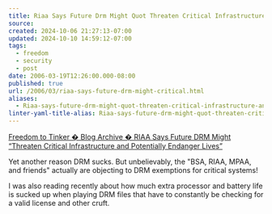 ```yaml
---
title: Riaa Says Future Drm Might Quot Threaten Critical Infrastructure And Potentially Endanger Lives Quot-
source: 
created: 2024-10-06 21:27:13-07:00
updated: 2024-10-10 14:59:12-07:00
tags:
  - freedom
  - security
  - post
date: 2006-03-19T12:26:00.000-08:00
published: true
url: /2006/03/riaa-says-future-drm-might-critical.html
aliases:
  - Riaa-says-future-drm-might-quot-threaten-critical-infrastructure-and-potentially-endanger-lives-quot-
linter-yaml-title-alias: Riaa-says-future-drm-might-quot-threaten-critical-infrastructure-and-potentially-endanger-lives-quot-
---
```



[Freedom to Tinker � Blog Archive � RIAA Says Future DRM Might “Threaten Critical Infrastructure and Potentially Endanger Lives”](https://www.freedom-to-tinker.com/?p=984 "Freedom to Tinker � Blog Archive � RIAA Says Future DRM Might “Threaten Critical Infrastructure and Potentially Endanger Lives”")  
  
Yet another reason DRM sucks. But unbelievably, the "BSA, RIAA, MPAA, and friends" actually are objecting to DRM exemptions for critical systems!  
  
I was also reading recently about how much extra processor and battery life is sucked up when playing DRM files that have to constantly be checking for a valid license and other cruft.